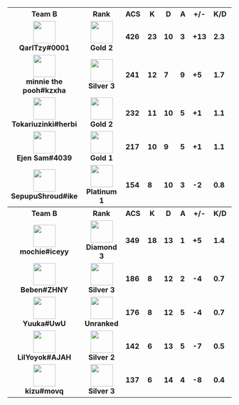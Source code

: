 <table>
  <tr>
    <th align="center">Team B</th>
    <th>Rank
    </th><th title="Average Combat Score">ACS</th>
    <th title="Kills">K</th>
    <th title="Deaths">D</th>
    <th title="Assists">A</th>
    <th title="Kill Difference">+/-</th>
    <th title="Kill/Death Ratio">K/D</th>
    <th title="Average Damage Delta per Second">DDÎ”</th>
    <th>ADR</th>
    <th>HS%</th>
    <th>KAST</th>
    <th>FK</th>
    <th>FD</th>
    <th>MK</th>
  </tr><tr>
      <td align="center">
        <img src="https://titles.trackercdn.com/valorant-api/agents/e370fa57-4757-3604-3648-499e1f642d3f/displayicon.png" width="50">
        <br>
        <b>
          QarlTzy#0001
        </b></td>
      <td align="center">
        <img src="https://trackercdn.com/cdn/tracker.gg/valorant/icons/tiersv2/13.png" width="50">
        <br>
        <b>Gold 2</b>
      </td><td>
        <b>426</b>
      </td>
      <td>
        <b>23</b>
      </td>
      <td>
        <b>10</b>
      </td>
      <td>
        <b>3</b>
      </td>
      <td>
        <b>+13
        </b>
      </td>
      <td>
        <b>2.3</b>
      </td>
      <td>
        <b>122</b>
      </td>
      <td>
        <b>275.1</b>
      </td>
      <td>
        <b>31.4%</b>
      </td>
      <td>
        <b>100.0%</b>
      </td>
      <td>
        <b>2</b>
      </td>
      <td>
        <b>0</b>
      </td>
      <td>
        <b>4</b>
      </td>
    </tr><tr>
      <td align="center">
        <img src="https://titles.trackercdn.com/valorant-api/agents/569fdd95-4d10-43ab-ca70-79becc718b46/displayicon.png" width="50">
        <br>
        <b>
          minnie the pooh#kzxha
        </b></td>
      <td align="center">
        <img src="https://trackercdn.com/cdn/tracker.gg/valorant/icons/tiersv2/11.png" width="50">
        <br>
        <b>Silver 3</b>
      </td><td>
        <b>241</b>
      </td>
      <td>
        <b>12</b>
      </td>
      <td>
        <b>7</b>
      </td>
      <td>
        <b>9</b>
      </td>
      <td>
        <b>+5
        </b>
      </td>
      <td>
        <b>1.7</b>
      </td>
      <td>
        <b>29</b>
      </td>
      <td>
        <b>146.7</b>
      </td>
      <td>
        <b>27.3%</b>
      </td>
      <td>
        <b>100.0%</b>
      </td>
      <td>
        <b>1</b>
      </td>
      <td>
        <b>0</b>
      </td>
      <td>
        <b>1</b>
      </td>
    </tr><tr>
      <td align="center">
        <img src="https://titles.trackercdn.com/valorant-api/agents/7f94d92c-4234-0a36-9646-3a87eb8b5c89/displayicon.png" width="50">
        <br>
        <b>
          Tokariuzinki#herbi
        </b></td>
      <td align="center">
        <img src="https://trackercdn.com/cdn/tracker.gg/valorant/icons/tiersv2/13.png" width="50">
        <br>
        <b>Gold 2</b>
      </td><td>
        <b>232</b>
      </td>
      <td>
        <b>11</b>
      </td>
      <td>
        <b>10</b>
      </td>
      <td>
        <b>5</b>
      </td>
      <td>
        <b>+1
        </b>
      </td>
      <td>
        <b>1.1</b>
      </td>
      <td>
        <b>18</b>
      </td>
      <td>
        <b>153.4</b>
      </td>
      <td>
        <b>21.1%</b>
      </td>
      <td>
        <b>93.0%</b>
      </td>
      <td>
        <b>5</b>
      </td>
      <td>
        <b>1</b>
      </td>
      <td>
        <b>0</b>
      </td>
    </tr><tr>
      <td align="center">
        <img src="https://titles.trackercdn.com/valorant-api/agents/f94c3b30-42be-e959-889c-5aa313dba261/displayicon.png" width="50">
        <br>
        <b>
          Ejen Sam#4039
        </b></td>
      <td align="center">
        <img src="https://trackercdn.com/cdn/tracker.gg/valorant/icons/tiersv2/12.png" width="50">
        <br>
        <b>Gold 1</b>
      </td><td>
        <b>217</b>
      </td>
      <td>
        <b>10</b>
      </td>
      <td>
        <b>9</b>
      </td>
      <td>
        <b>5</b>
      </td>
      <td>
        <b>+1
        </b>
      </td>
      <td>
        <b>1.1</b>
      </td>
      <td>
        <b>50</b>
      </td>
      <td>
        <b>164.9</b>
      </td>
      <td>
        <b>20.5%</b>
      </td>
      <td>
        <b>86.0%</b>
      </td>
      <td>
        <b>1</b>
      </td>
      <td>
        <b>3</b>
      </td>
      <td>
        <b>0</b>
      </td>
    </tr><tr>
      <td align="center">
        <img src="https://titles.trackercdn.com/valorant-api/agents/8e253930-4c05-31dd-1b6c-968525494517/displayicon.png" width="50">
        <br>
        <b>
          SepupuShroud#ike
        </b></td>
      <td align="center">
        <img src="https://trackercdn.com/cdn/tracker.gg/valorant/icons/tiersv2/15.png" width="50">
        <br>
        <b>Platinum 1</b>
      </td><td>
        <b>154</b>
      </td>
      <td>
        <b>8</b>
      </td>
      <td>
        <b>10</b>
      </td>
      <td>
        <b>3</b>
      </td>
      <td>
        <b>-2
        </b>
      </td>
      <td>
        <b>0.8</b>
      </td>
      <td>
        <b>-17</b>
      </td>
      <td>
        <b>111.0</b>
      </td>
      <td>
        <b>22.6%</b>
      </td>
      <td>
        <b>71.0%</b>
      </td>
      <td>
        <b>0</b>
      </td>
      <td>
        <b>1</b>
      </td>
      <td>
        <b>0</b>
      </td>
    </tr><tr>
    <th align="center">Team B</th>
    <th>Rank
    </th><th title="Average Combat Score">ACS</th>
    <th title="Kills">K</th>
    <th title="Deaths">D</th>
    <th title="Assists">A</th>
    <th title="Kill Difference">+/-</th>
    <th title="Kill/Death Ratio">K/D</th>
    <th title="Average Damage Delta per Second">DDÎ”</th>
    <th>ADR</th>
    <th>HS%</th>
    <th>KAST</th>
    <th>FK</th>
    <th>FD</th>
    <th>MK</th>
  </tr><tr>
      <td align="center">
        <img src="https://titles.trackercdn.com/valorant-api/agents/1dbf2edd-4729-0984-3115-daa5eed44993/displayicon.png" width="50">
        <br>
        <b>
          mochie#iceyy
        </b></td>
      <td align="center">
        <img src="https://trackercdn.com/cdn/tracker.gg/valorant/icons/tiersv2/20.png" width="50">
        <br>
        <b>Diamond 3</b>
      </td><td>
        <b>349</b>
      </td>
      <td>
        <b>18</b>
      </td>
      <td>
        <b>13</b>
      </td>
      <td>
        <b>1</b>
      </td>
      <td>
        <b>+5
        </b>
      </td>
      <td>
        <b>1.4</b>
      </td>
      <td>
        <b>42</b>
      </td>
      <td>
        <b>215.5</b>
      </td>
      <td>
        <b>15.4%</b>
      </td>
      <td>
        <b>93.0%</b>
      </td>
      <td>
        <b>1</b>
      </td>
      <td>
        <b>0</b>
      </td>
      <td>
        <b>2</b>
      </td>
    </tr><tr>
      <td align="center">
        <img src="https://titles.trackercdn.com/valorant-api/agents/e370fa57-4757-3604-3648-499e1f642d3f/displayicon.png" width="50">
        <br>
        <b>
          Beben#ZHNY
        </b></td>
      <td align="center">
        <img src="https://trackercdn.com/cdn/tracker.gg/valorant/icons/tiersv2/11.png" width="50">
        <br>
        <b>Silver 3</b>
      </td><td>
        <b>186</b>
      </td>
      <td>
        <b>8</b>
      </td>
      <td>
        <b>12</b>
      </td>
      <td>
        <b>2</b>
      </td>
      <td>
        <b>-4
        </b>
      </td>
      <td>
        <b>0.7</b>
      </td>
      <td>
        <b>-19</b>
      </td>
      <td>
        <b>140.8</b>
      </td>
      <td>
        <b>25.7%</b>
      </td>
      <td>
        <b>64.0%</b>
      </td>
      <td>
        <b>0</b>
      </td>
      <td>
        <b>3</b>
      </td>
      <td>
        <b>0</b>
      </td>
    </tr><tr>
      <td align="center">
        <img src="https://titles.trackercdn.com/valorant-api/agents/569fdd95-4d10-43ab-ca70-79becc718b46/displayicon.png" width="50">
        <br>
        <b>
          Yuuka#UwU
        </b></td>
      <td align="center">
        <img src="https://trackercdn.com/cdn/tracker.gg/valorant/icons/tiersv2/0.png" width="50">
        <br>
        <b>Unranked</b>
      </td><td>
        <b>176</b>
      </td>
      <td>
        <b>8</b>
      </td>
      <td>
        <b>12</b>
      </td>
      <td>
        <b>5</b>
      </td>
      <td>
        <b>-4
        </b>
      </td>
      <td>
        <b>0.7</b>
      </td>
      <td>
        <b>-52</b>
      </td>
      <td>
        <b>107.1</b>
      </td>
      <td>
        <b>7.8%</b>
      </td>
      <td>
        <b>79.0%</b>
      </td>
      <td>
        <b>3</b>
      </td>
      <td>
        <b>4</b>
      </td>
      <td>
        <b>1</b>
      </td>
    </tr><tr>
      <td align="center">
        <img src="https://titles.trackercdn.com/valorant-api/agents/7f94d92c-4234-0a36-9646-3a87eb8b5c89/displayicon.png" width="50">
        <br>
        <b>
          LilYoyok#AJAH
        </b></td>
      <td align="center">
        <img src="https://trackercdn.com/cdn/tracker.gg/valorant/icons/tiersv2/10.png" width="50">
        <br>
        <b>Silver 2</b>
      </td><td>
        <b>142</b>
      </td>
      <td>
        <b>6</b>
      </td>
      <td>
        <b>13</b>
      </td>
      <td>
        <b>5</b>
      </td>
      <td>
        <b>-7
        </b>
      </td>
      <td>
        <b>0.5</b>
      </td>
      <td>
        <b>-89</b>
      </td>
      <td>
        <b>93.6</b>
      </td>
      <td>
        <b>8.3%</b>
      </td>
      <td>
        <b>50.0%</b>
      </td>
      <td>
        <b>1</b>
      </td>
      <td>
        <b>1</b>
      </td>
      <td>
        <b>0</b>
      </td>
    </tr><tr>
      <td align="center">
        <img src="https://titles.trackercdn.com/valorant-api/agents/add6443a-41bd-e414-f6ad-e58d267f4e95/displayicon.png" width="50">
        <br>
        <b>
          kizu#movq
        </b></td>
      <td align="center">
        <img src="https://trackercdn.com/cdn/tracker.gg/valorant/icons/tiersv2/11.png" width="50">
        <br>
        <b>Silver 3</b>
      </td><td>
        <b>137</b>
      </td>
      <td>
        <b>6</b>
      </td>
      <td>
        <b>14</b>
      </td>
      <td>
        <b>4</b>
      </td>
      <td>
        <b>-8
        </b>
      </td>
      <td>
        <b>0.4</b>
      </td>
      <td>
        <b>-83</b>
      </td>
      <td>
        <b>92.7</b>
      </td>
      <td>
        <b>16.0%</b>
      </td>
      <td>
        <b>57.0%</b>
      </td>
      <td>
        <b>0</b>
      </td>
      <td>
        <b>1</b>
      </td>
      <td>
        <b>0</b>
      </td>
    </tr></table>
